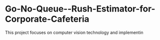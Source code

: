 # Go-No-Queue--Rush-Estimator-for-Corporate-Cafeteria
This project focuses on computer vision technology and implementin
